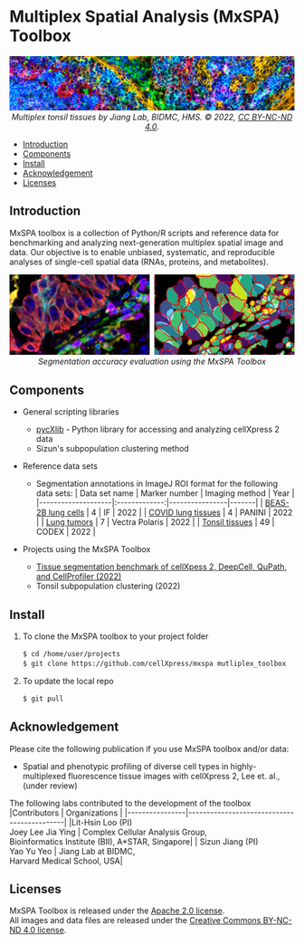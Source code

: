# Multiplex Spatial Analysis (MxSPA) Toolbox <!-- omit in toc -->

<p align="center">
    <img src="./images/tonsil_subpop2.png" alt="MxSPA Toolbox"><br>
    <em>Multiplex tonsil tissues by Jiang Lab, BIDMC, HMS. © 2022, <a href="https://creativecommons.org/licenses/by-nc-nd/4.0/">CC BY-NC-ND 4.0</a>.</em>
</p>

- [Introduction](#introduction)
- [Components](#components)
- [Install](#install)
- [Acknowledgement](#acknowledgement)
- [Licenses](#licenses)

## Introduction

MxSPA toolbox is a collection of Python/R scripts and reference data for
benchmarking and analyzing next-generation multiplex spatial image and data.
Our objective is to enable unbiased, systematic, and reproducible analyses of 
single-cell spatial data (RNAs, proteins, and metabolites).

<p align="center">
    <img src="./images/MxSPA_example.png" alt="MxSPA Output"><br>
    <em>Segmentation accuracy evaluation using the MxSPA Toolbox</em>
</p>

## Components
* General scripting libraries
    * [pycXlib](./PythonLib/pycXlib/README.md) - Python library for accessing and analyzing cellXpress 2 data
    * Sizun's subpopulation clustering method

* Reference data sets
    * Segmentation annotations in ImageJ ROI format for the following data sets:
        | Data set name      | Marker number | Imaging method | Year  |
        |--------------------|:-------------:|----------------|-------|
        | [BEAS-2B lung cells](./Reference_data/Annotations/2022_BEAS2B_Lung_Cells/) | 4 | IF | 2022  |
        | [COVID lung tissues](./Reference_data/Annotations/2022_COVID_Lung_Tissues/) | 4 | PANINI | 2022  |
        | [Lung tumors](./Reference_data/Annotations/2022_Lung_Tumors/) | 7 | Vectra Polaris | 2022  |
        | [Tonsil tissues](./Reference_data/Annotations/2022_Tonsil_Tissues/) | 49 | CODEX | 2022  |

* Projects using the MxSPA Toolbox
    * [Tissue segmentation benchmark of cellXpess 2, DeepCell, QuPath, and
      CellProfiler (2022)](Projects/2022_Segmentation_Benchmark/README.md)
    * Tonsil subpopulation clustering (2022)

## Install
1. To clone the MxSPA toolbox to your project folder
   ```bash
   $ cd /home/user/projects
   $ git clone https://github.com/cellXpress/mxspa mutliplex_toolbox
   ```
2. To update the local repo
   ```bash
   $ git pull
   ```

## Acknowledgement

Please cite the following publication if you use MxSPA toolbox and/or data:
* Spatial and phenotypic profiling of diverse cell types in highly-multiplexed
  fluorescence tissue images with cellXpress 2, Lee et. al., (under review)

The following labs contributed to the development of the toolbox
|Contributors    | Organizations                              |
|----------------|--------------------------------------------|
|Lit-Hsin Loo (PI)<br> Joey Lee Jia Ying | Complex Cellular Analysis Group,<br>Bioinformatics Institute (BII), A*STAR, Singapore|
| Sizun Jiang (PI)<br> Yao Yu Yeo | Jiang Lab at BIDMC,<br>Harvard Medical School, USA|

## Licenses

MxSPA Toolbox is released under the [Apache 2.0 license](./LICENSE).<br>
All images and data files are released under the 
[Creative Commons BY-NC-ND 4.0 license](https://creativecommons.org/licenses/by-nc-nd/4.0/).
